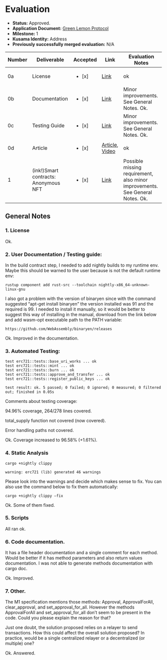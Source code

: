 # Evaluation

- **Status:** Approved.
- **Application Document:** [Green Lemon Protocol](https://github.com/w3f/Grants-Program/blob/master/applications/GreenLemon.md)
- **Milestone:** 1
- **Kusama Identity:** Address
- **Previously successfully merged evaluation:** N/A

| Number | Deliverable                          | Accepted               | Link                                                                                                                                                       | Evaluation Notes                                                              |
| ------ | ------------------------------------ | ---------------------- | ---------------------------------------------------------------------------------------------------------------------------------------------------------- | ----------------------------------------------------------------------------- |
| 0a     | License                              | <ul><li>[x] </li></ul> | [Link](https://github.com/GreenLemonProtocol/dksap-polkadot/blob/main/LICENSE)                                                                             | ok                                                                            |
| 0b     | Documentation                        | <ul><li>[x] </li></ul> | [Link](https://github.com/GreenLemonProtocol/dksap-polkadot/blob/main/README.md)                                                                           | Minor improvements. See General Notes. Ok.                                    |
| 0c     | Testing Guide                        | <ul><li>[x] </li></ul> | [Link](https://github.com/GreenLemonProtocol/dksap-polkadot/blob/main/README.md)                                                                           | Minor improvements. See General Notes. Ok.                                    |
| 0d     | Article                              | <ul><li>[x] </li></ul> | [Article](https://medium.com/@wuyahuang/green-lemon-protocol-an-anonymous-nft-solution-2fad91cc8f48), [Video](https://www.youtube.com/watch?v=etVIPgOjFNg) | ok                                                                            |
| 1      | (ink!)Smart contracts: Anonymous NFT | <ul><li>[x] </li></ul> | [Link](https://github.com/GreenLemonProtocol/dksap-polkadot/blob/main/erc721/lib.rs)                                                                       | Possible missing requirement, also minor improvements. See General Notes. Ok. |

## General Notes

### 1. License

Ok.

### 2. User Documentation / Testing guide:

In the build contract step, I needed to add nightly builds to my runtime env. Maybe this should be warned to the user because is not the default runtime env:

`rustup component add rust-src --toolchain nightly-x86_64-unknown-linux-gnu`

I also got a problem with the version of binaryen since with the command suggested “apt-get install binaryen” the version installed was 91 and the required is 99. I needed to install it manually, so it would be better to suggest this way of installing in the manual, download from the link below and add wasm-opt executable path to the PATH variable:

`https://github.com/WebAssembly/binaryen/releases`

Ok. Improved in the documentation.

### 3. Automated Testing:

```running 5 tests
test erc721::tests::base_uri_works ... ok
test erc721::tests::mint ... ok
test erc721::tests::burn ... ok
test erc721::tests::approve_and_transfer ... ok
test erc721::tests::register_public_keys ... ok

test result: ok. 5 passed; 0 failed; 0 ignored; 0 measured; 0 filtered out; finished in 0.05s
```

Comments about testing coverage:

94.96% coverage, 264/278 lines covered.

total_supply function not covered (now covered).

Error handling paths not covered.

Ok. Coverage increased to 96.58% (+1.61%).

### 4. Static Analysis

`cargo +nightly clippy`

`warning: erc721 (lib) generated 46 warnings`

Please look into the warnings and decide which makes sense to fix. You can also use the command below to fix them automatically:

`cargo +nightly clippy –fix`

Ok. Some of them fixed.

### 5. Scripts

All ran ok.

### 6. Code documentation.

It has a file header documentation and a single comment for each method. Would be better if it has method parameters and also return values documentation. I was not able to generate methods documentation with cargo doc.

Ok. Improved.

### 7. Other.

The M1 specification mentions those methods: Approval, ApprovalForAll, clear_approval, and set_approval_for_all. However the methods ApprovalForAll and set_approval_for_all don’t seem to be present in the code. Could you please explain the reason for that?

Just one doubt, the solution proposed relies on a relayer to send transactions. How this could affect the overall solution proposed? In practice, would be a single centralized relayer or a decentralized (or multiple) one?

Ok. Answered.
